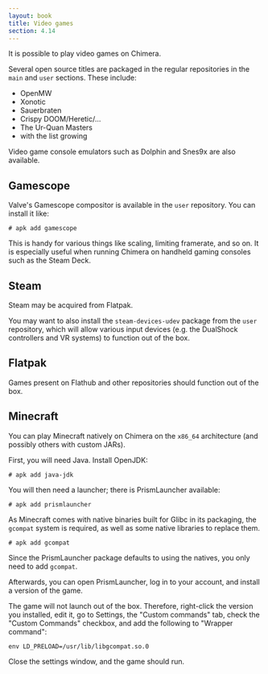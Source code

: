 ```yaml
---
layout: book
title: Video games
section: 4.14
---
```


It is possible to play video games on Chimera.

Several open source titles are packaged in the regular repositories in
the `main` and `user` sections. These include:

* OpenMW
* Xonotic
* Sauerbraten
* Crispy DOOM/Heretic/...
* The Ur-Quan Masters
* with the list growing

Video game console emulators such as Dolphin and Snes9x are
also available.

## Gamescope

Valve's Gamescope compositor is available in the `user` repository.
You can install it like:

```
# apk add gamescope
```

This is handy for various things like scaling, limiting framerate, and so
on. It is especially useful when running Chimera on handheld gaming consoles
such as the Steam Deck.

## Steam

Steam may be acquired from Flatpak.

You may want to also install the `steam-devices-udev` package from the
`user` repository, which will allow various input devices (e.g.
the DualShock controllers and VR systems) to function out of the box.

## Flatpak

Games present on Flathub and other repositories should function out of
the box.

## Minecraft

You can play Minecraft natively on Chimera on the `x86_64` architecture
(and possibly others with custom JARs).

First, you will need Java. Install OpenJDK:

```
# apk add java-jdk
```

You will then need a launcher; there is PrismLauncher available:

```
# apk add prismlauncher
```

As Minecraft comes with native binaries built for Glibc in its packaging,
the `gcompat` system is required, as well as some native libraries to
replace them.

```
# apk add gcompat
```

Since the PrismLauncher package defaults to using the natives, you only
need to add `gcompat`.

Afterwards, you can open PrismLauncher, log in to your account, and install
a version of the game.

The game will not launch out of the box. Therefore, right-click the version
you installed, edit it, go to Settings, the "Custom commands" tab, check the
"Custom Commands" checkbox, and add the following to "Wrapper command":

```
env LD_PRELOAD=/usr/lib/libgcompat.so.0
```

Close the settings window, and the game should run.
